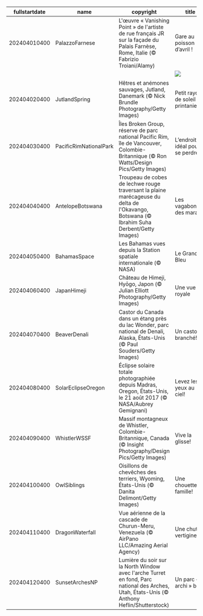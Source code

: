 |fullstartdate|name|copyright|title|image|
|--|--|--|--|--|
202404010400|PalazzoFarnese|L'œuvre « Vanishing Point » de l'artiste de rue français JR sur la façade du Palais Farnèse, Rome, Italie (© Fabrizio Troiani/Alamy)|Gare au poisson d’avril !|![](/fr-CA/2024/04/202404010400PalazzoFarnese.jpg)|
||||![](/fr-CA/2024/04/.jpg)|
202404020400|JutlandSpring|Hêtres et anémones sauvages, Jutland, Danemark (© Nick Brundle Photography/Getty Images)|Petit rayon de soleil printanier|![](/fr-CA/2024/04/202404020400JutlandSpring.jpg)|
202404030400|PacificRimNationalPark|Îles Broken Group, réserve de parc national Pacific Rim, île de Vancouver, Colombie-Britannique (© Ron Watts/Design Pics/Getty Images)|L’endroit idéal pour se perdre|![](/fr-CA/2024/04/202404030400PacificRimNationalPark.jpg)|
202404040400|AntelopeBotswana|Troupeau de cobes de lechwe rouge traversant la plaine marécageuse du delta de l'Okavango, Botswana (© Ibrahim Suha Derbent/Getty Images)|Les vagabonds des marais|![](/fr-CA/2024/04/202404040400AntelopeBotswana.jpg)|
202404050400|BahamasSpace|Les Bahamas vues depuis la Station spatiale internationale (© NASA)|Le Grand Bleu|![](/fr-CA/2024/04/202404050400BahamasSpace.jpg)|
202404060400|JapanHimeji|Château de Himeji, Hyōgo, Japon (© Julian Elliott Photography/Getty Images)|Une vue royale|![](/fr-CA/2024/04/202404060400JapanHimeji.jpg)|
202404070400|BeaverDenali|Castor du Canada dans un étang près du lac Wonder, parc national de Denali, Alaska, États-Unis (© Paul Souders/Getty Images)|Un castor branché!|![](/fr-CA/2024/04/202404070400BeaverDenali.jpg)|
202404080400|SolarEclipseOregon|Éclipse solaire totale photographiée depuis Madras, Oregon, États-Unis, le 21 août 2017 (© NASA/Aubrey Gemignani)|Levez les yeux au ciel!|![](/fr-CA/2024/04/202404080400SolarEclipseOregon.jpg)|
202404090400|WhistlerWSSF|Massif montagneux de Whistler, Colombie-Britannique, Canada (© Insight Photography/Design Pics/Getty Images)|Vive la glisse!|![](/fr-CA/2024/04/202404090400WhistlerWSSF.jpg)|
202404100400|OwlSiblings|Oisillons de chevêches des terriers, Wyoming, États-Unis (© Danita Delimont/Getty Images)|Une chouette famille!|![](/fr-CA/2024/04/202404100400OwlSiblings.jpg)|
202404110400|DragonWaterfall|Vue aérienne de la cascade de Churun-Meru, Venezuela (© AirPano LLC/Amazing Aerial Agency)|Une chute vertigineuse|![](/fr-CA/2024/04/202404110400DragonWaterfall.jpg)|
202404120400|SunsetArchesNP|Lumière du soir sur la North Window avec l'arche Turret en fond, Parc national des Arches, Utah, États-Unis (© Anthony Heflin/Shutterstock)|Un parc « archi » bien!|![](/fr-CA/2024/04/202404120400SunsetArchesNP.jpg)|
